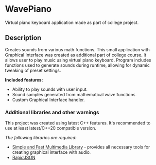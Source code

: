 # WavePiano
Virtual piano keyboard application made as part of college project. 

## Description
Creates sounds from various math functions.
This small application with Graphical Interface was created as additional part of college course. 
It allows user to play music using virtual piano keyboard.
Program includes functions used to generate sounds during runtime, allowing for dynamic tweaking of preset settings.

**Included features:**
- Ability to play sounds with user input.
- Sound samples generated from mathematical wave functions.
- Custom Graphical Interface handler.

### Additional libraries and other warnings
This project was created using latest C++ features. It's recommended to use at least latest/C++20 compatible version.

*The following libraries are required:*
- [Simple and Fast Multimedia Library](https://github.com/SFML/SFML) - provides all necessary tools for creating graphical interface with audio.
- [RapidJSON](https://github.com/Tencent/rapidjson)
